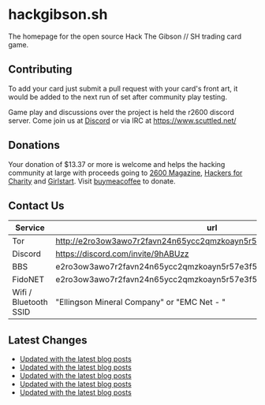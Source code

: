 # hackgibson.sh
The homepage for the open source Hack The Gibson // SH trading card game.


## Contributing

To add your card just submit a pull request with your card's front art, it would be added to the next run of set after community play testing.

Game play and discussions over the project is held the r2600 discord server. Come join us at [Discord](https://discord.com/invite/9hABUzz) or via IRC at https://www.scuttled.net/


## Donations

Your donation of $13.37 or more is welcome and helps the hacking community at large with proceeds going to [2600 Magazine](https://2600.com/), [Hackers for Charity](https://hackersforcharity.org) and [Girlstart](https://girlstart.org).  Visit [buymeacoffee](https://www.buymeacoffee.com/hackgibson.sh) to donate.


## Contact Us

Service | url
-|-
Tor | http://e2ro3ow3awo7r2favn24n65ycc2qmzkoayn5r57e3f56nvjwdcgg32ad.onion
Discord | https://discord.com/invite/9hABUzz
BBS | e2ro3ow3awo7r2favn24n65ycc2qmzkoayn5r57e3f56nvjwdcgg32ad.onion:23
FidoNET | e2ro3ow3awo7r2favn24n65ycc2qmzkoayn5r57e3f56nvjwdcgg32ad.onion:24554
Wifi / Bluetooth SSID | "Ellingson Mineral Company" or "EMC Net - <fidonet address>"

## Latest Changes
<!-- BLOG-POST-LIST:START -->
- [Updated with the latest blog posts](https://github.com/DFW2600/hackgibson.sh/commit/047b43d5d9ec1af27783bf04bffcb047ad62a563)
- [Updated with the latest blog posts](https://github.com/DFW2600/hackgibson.sh/commit/b286b1ed3421b9d6d7e711766fc26c7865dc732d)
- [Updated with the latest blog posts](https://github.com/DFW2600/hackgibson.sh/commit/a42ea62d49b2617b5d2a0dc639a9e6e696c493d0)
- [Updated with the latest blog posts](https://github.com/DFW2600/hackgibson.sh/commit/ba488019b58520adc745f48d5780a9a421656d73)
- [Updated with the latest blog posts](https://github.com/DFW2600/hackgibson.sh/commit/4fb673ec59c03dba1695ee6a79132ebedf560914)
<!-- BLOG-POST-LIST:END -->
